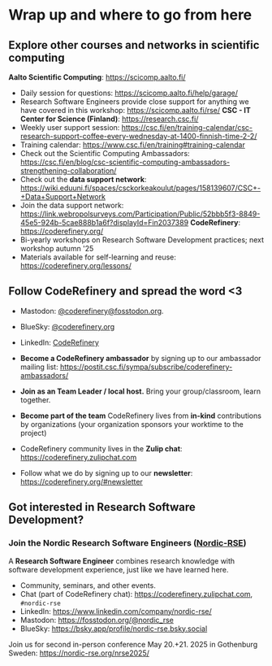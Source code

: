 # Wrap up and where to go from here

## Explore other courses and networks in scientific computing

**Aalto Scientific Computing**: <https://scicomp.aalto.fi/>
* Daily session for questions: <https://scicomp.aalto.fi/help/garage/>
* Research Software Engineers provide close support for anything we
  have covered in this workshop: <https://scicomp.aalto.fi/rse/>
**CSC - IT Center for Science (Finland)**: <https://research.csc.fi/>
* Weekly user support session: <https://csc.fi/en/training-calendar/csc-research-support-coffee-every-wednesday-at-1400-finnish-time-2-2/>
* Training calendar: <https://www.csc.fi/en/training#training-calendar>
* Check out the Scientific Computing Ambassadors: <https://csc.fi/en/blog/csc-scientific-computing-ambassadors-strengthening-collaboration/>
* Check out the **data support network**: <https://wiki.eduuni.fi/spaces/csckorkeakoulut/pages/158139607/CSC+-+Data+Support+Network>
* Join the data support network: <https://link.webropolsurveys.com/Participation/Public/52bbb5f3-8849-45e5-924b-5cae888b1a6f?displayId=Fin2037389> 
**CodeRefinery**: <https://coderefinery.org/>
* Bi-yearly workshops on Research Software Development practices; next workshop autumn '25
* Materials available for self-learning and reuse: <https://coderefinery.org/lessons/>

## Follow CodeRefinery and spread the word <3

- Mastodon: [@coderefinery@fosstodon.org](https://fosstodon.org/@coderery).
- BlueSky: [@coderefinery.org](https://bsky.app/profile/coderefinery.org)
- LinkedIn: [CodeRefinery](https://www.linkedin.com/company/88414793)

- **Become a CodeRefinery ambassador** by signing up to our ambassador mailing list: <https://postit.csc.fi/sympa/subscribe/coderefinery-ambassadors/>
- **Join as an Team Leader / local host.** Bring your group/classroom, learn together.
- **Become part of the team** CodeRefinery lives from **in-kind** contributions by organizations (your organization sponsors your worktime to the project)
- CodeRefinery community lives in the **Zulip chat**: https://coderefinery.zulipchat.com
- Follow what we do by signing up to our **newsletter**: https://coderefinery.org/#newsletter

## Got interested in Research Software Development?

### Join the Nordic Research Software Engineers ([Nordic-RSE](https://nordic-rse.org))

A **Research Software Engineer** combines research knowledge with
software development experience, just like we have learned here.

- Community, seminars, and other events.
- Chat (part of CodeRefinery chat): <https://coderefinery.zulipchat.com>, `#nordic-rse`
- LinkedIn: <https://www.linkedin.com/company/nordic-rse/>
- Mastodon: <https://fosstodon.org/@nordic_rse>
- BlueSky: <https://bsky.app/profile/nordic-rse.bsky.social>

Join us for second in-person conference May 20.+21. 2025 in Gothenburg Sweden: <https://nordic-rse.org/nrse2025/>
